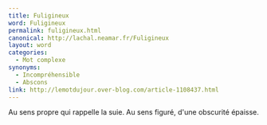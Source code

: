 ```yaml
---
title: Fuligineux
word: Fuligineux
permalink: fuligineux.html
canonical: http://lachal.neamar.fr/Fuligineux
layout: word
categories:
  - Mot complexe
synonyms:
  - Incompréhensible
  - Abscons
link: http://lemotdujour.over-blog.com/article-1108437.html
---
```


Au sens propre qui rappelle la suie.
Au sens figuré, d'une obscurité épaisse.

